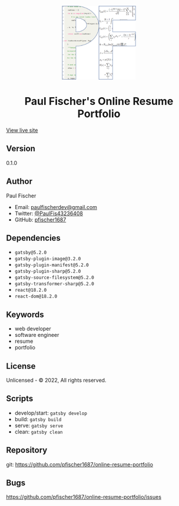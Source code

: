 <p align="center">
  <a href="https://paulfischer.dev/" target="_blank" rel="noreferrer">
    <img alt="PF logo" src="./src/images/favicon.png" width="200" />
  </a>
</p>
<h1 align="center">
  Paul Fischer's Online Resume Portfolio
</h1>

<a href="https://paulfischer.dev/" target="_blank" rel="noreferrer">View live site</a>

## Version

0.1.0

## Author

Paul Fischer

- Email: paulfischerdev@gmail.com
- Twitter: <a href="https://twitter.com/PaulFis43236408" target="_blank" rel="noreferrer">@PaulFis43236408</a>
- GitHub: <a href="https://github.com/pfischer1687" target="_blank" rel="noreferrer">pfischer1687</a>

## Dependencies

- `gatsby@5.2.0`
- `gatsby-plugin-image@3.2.0`
- `gatsby-plugin-manifest@5.2.0`
- `gatsby-plugin-sharp@5.2.0`
- `gatsby-source-filesystem@5.2.0`
- `gatsby-transformer-sharp@5.2.0`
- `react@18.2.0`
- `react-dom@18.2.0`

## Keywords

- web developer
- software engineer
- resume
- portfolio

## License

Unlicensed - © 2022, All rights reserved.

## Scripts

- develop/start: `gatsby develop`
- build: `gatsby build`
- serve: `gatsby serve`
- clean: `gatsby clean`

## Repository

git: <a href="https://github.com/pfischer1687/online-resume-portfolio" target="_blank" rel="noreferrer">https://github.com/pfischer1687/online-resume-portfolio</a>

## Bugs

<a href="https://github.com/pfischer1687/online-resume-portfolio/issues" target="_blank" rel="noreferrer">https://github.com/pfischer1687/online-resume-portfolio/issues</a>
